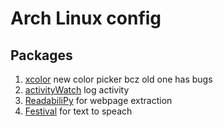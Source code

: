 # Arch Linux config

## Packages
1. [xcolor](https://github.com/Soft/xcolor) new color picker bcz old one has bugs
2. [activityWatch](https://activitywatch.net/) log activity
3. [ReadabiliPy](https://github.com/alan-turing-institute/ReadabiliPy) for webpage extraction
4. [Festival](https://wiki.archlinux.org/title/Festival) for text to speach






